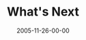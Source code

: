 ---
layout: message
category: message
series: "Death of Religion"
title: "What's Next"
date: 2005-11-26-00-00
message_id: 92
audio: "http://s3.amazonaws.com/crossroads-media/messages/audio/Religion_04_11-27-05_Whats_Next.mp3"
audio-duration: "38:09"
explicit: false
---